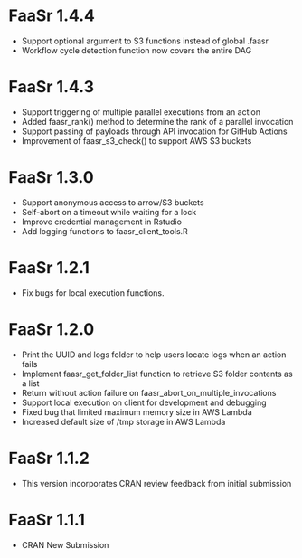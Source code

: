 # FaaSr 1.4.4
* Support optional argument to S3 functions instead of global .faasr
* Workflow cycle detection function now covers the entire DAG

# FaaSr 1.4.3
* Support triggering of multiple parallel executions from an action
* Added faasr_rank() method to determine the rank of a parallel invocation
* Support passing of payloads through API invocation for GitHub Actions
* Improvement of faasr_s3_check() to support AWS S3 buckets

# FaaSr 1.3.0

* Support anonymous access to arrow/S3 buckets 
* Self-abort on a timeout while waiting for a lock
* Improve credential management in Rstudio
* Add logging functions to faasr_client_tools.R

# FaaSr 1.2.1

* Fix bugs for local execution functions.

# FaaSr 1.2.0

* Print the UUID and logs folder to help users locate logs when an action fails
* Implement faasr_get_folder_list function to retrieve S3 folder contents as a list
* Return without action failure on faasr_abort_on_multiple_invocations
* Support local execution on client for development and debugging
* Fixed bug that limited maximum memory size in AWS Lambda
* Increased default size of /tmp storage in AWS Lambda

# FaaSr 1.1.2

* This version incorporates CRAN review feedback from initial submission

# FaaSr 1.1.1

* CRAN New Submission
